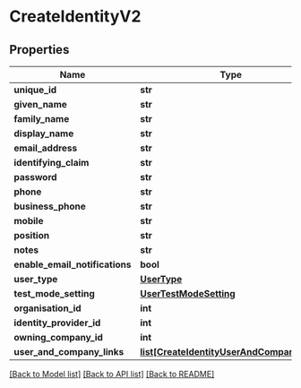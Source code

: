 # CreateIdentityV2

## Properties
Name | Type | Description | Notes
------------ | ------------- | ------------- | -------------
**unique_id** | **str** |  | [optional] 
**given_name** | **str** |  | 
**family_name** | **str** |  | 
**display_name** | **str** |  | 
**email_address** | **str** |  | 
**identifying_claim** | **str** |  | 
**password** | **str** |  | [optional] 
**phone** | **str** |  | [optional] 
**business_phone** | **str** |  | [optional] 
**mobile** | **str** |  | [optional] 
**position** | **str** |  | [optional] 
**notes** | **str** |  | [optional] 
**enable_email_notifications** | **bool** |  | [optional] 
**user_type** | [**UserType**](UserType.md) |  | [optional] 
**test_mode_setting** | [**UserTestModeSetting**](UserTestModeSetting.md) |  | [optional] 
**organisation_id** | **int** |  | 
**identity_provider_id** | **int** |  | 
**owning_company_id** | **int** |  | 
**user_and_company_links** | [**list[CreateIdentityUserAndCompanyLink]**](CreateIdentityUserAndCompanyLink.md) |  | [optional] 

[[Back to Model list]](../README.md#documentation-for-models) [[Back to API list]](../README.md#documentation-for-api-endpoints) [[Back to README]](../README.md)

